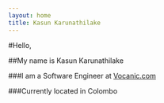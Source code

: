 ```yaml
---
layout: home
title: Kasun Karunathilake
---
```


#Hello,

##My name is Kasun Karunathilake

###I am a Software Engineer at [Vocanic.com](http://www.vocanic.com/)

###Currently located in Colombo
